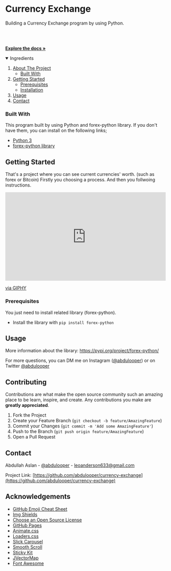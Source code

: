 # Currency Exchange
Building a Currency Exchange program by using Python.

<!-- PROJECT LOGO -->
<br />
<p align="left">

  <p align="left">
    <br />
    <a href="https://forex-python.readthedocs.io/en/latest/installation.html"><strong>Explore the docs »</strong></a>
  </p>
</p>



<!-- TABLE OF CONTENTS -->
<details open="open">
  <summary>Ingredients</summary>
  <ol>
    <li>
      <a href="#about-the-project">About The Project</a>
      <ul>
        <li><a href="#built-with">Built With</a></li>
      </ul>
    </li>
    <li>
      <a href="#getting-started">Getting Started</a>
      <ul>
        <li><a href="#prerequisites">Prerequisites</a></li>
        <li><a href="#installation">Installation</a></li>
      </ul>
    </li>
    <li><a href="#usage">Usage</a></li>
    <li><a href="#contact">Contact</a></li>
  </ol>
</details>

### Built With

This program built by using Python and forex-python library. If you don't have them, you can install on the following links;
* [Python 3](https://www.python.org/ftp/python/3.9.6/Python-3.9.6.tar.xz)
* [forex-python library](https://forex-python.readthedocs.io/en/latest/installation.html)



<!-- GETTING STARTED -->
## Getting Started

That's a project where you can see current currencies' worth. (such as forex or Bitcoin)
Firstly you choosing a process. And then you follwoing instructions.

<div style="width:100%;height:0;padding-bottom:55%;position:relative;"><iframe src="https://giphy.com/embed/5E6aAsn3mUEQnpYUHM" width="100%" height="100%" style="position:absolute" frameBorder="0" class="giphy-embed" allowFullScreen></iframe></div><p><a href="https://giphy.com/gifs/5E6aAsn3mUEQnpYUHM">via GIPHY</a></p>


### Prerequisites

You just need to install related library (forex-python).
* Install the library with 
```pip install forex-python```


<!-- USAGE EXAMPLES -->
## Usage

More information about the library: https://pypi.org/project/forex-python/

For more questions, you can DM me on Instagram ([@abdulooper](https://www.instagram.com/abdulooper)) or on Twitter [@abdulooper](https://twitter.com/abdulooper)




<!-- CONTRIBUTING -->
## Contributing

Contributions are what make the open source community such an amazing place to be learn, inspire, and create. Any contributions you make are **greatly appreciated**.

1. Fork the Project
2. Create your Feature Branch (`git checkout -b feature/AmazingFeature`)
3. Commit your Changes (`git commit -m 'Add some AmazingFeature'`)
4. Push to the Branch (`git push origin feature/AmazingFeature`)
5. Open a Pull Request



<!-- CONTACT -->
## Contact

Abdullah Aslan - [@abdulooper](https://twitter.com/abdulooper) - leoanderson633@gmail.com

Project Link: [https://github.com/abdulooper/currency-exchange](https://github.com/abdulooper/currency-exchange)



<!-- ACKNOWLEDGEMENTS -->
## Acknowledgements
* [GitHub Emoji Cheat Sheet](https://www.webpagefx.com/tools/emoji-cheat-sheet)
* [Img Shields](https://shields.io)
* [Choose an Open Source License](https://choosealicense.com)
* [GitHub Pages](https://pages.github.com)
* [Animate.css](https://daneden.github.io/animate.css)
* [Loaders.css](https://connoratherton.com/loaders)
* [Slick Carousel](https://kenwheeler.github.io/slick)
* [Smooth Scroll](https://github.com/cferdinandi/smooth-scroll)
* [Sticky Kit](http://leafo.net/sticky-kit)
* [JVectorMap](http://jvectormap.com)
* [Font Awesome](https://fontawesome.com)





<!-- MARKDOWN LINKS & IMAGES -->
[contributors-shield]: https://img.shields.io/github/contributors/othneildrew/Best-README-Template.svg?style=for-the-badge
[contributors-url]: https://github.com/othneildrew/Best-README-Template/graphs/contributors
[forks-shield]: https://img.shields.io/github/forks/othneildrew/Best-README-Template.svg?style=for-the-badge
[forks-url]: https://github.com/othneildrew/Best-README-Template/network/members
[stars-shield]: https://img.shields.io/github/stars/othneildrew/Best-README-Template.svg?style=for-the-badge
[stars-url]: https://github.com/othneildrew/Best-README-Template/stargazers
[issues-shield]: https://img.shields.io/github/issues/othneildrew/Best-README-Template.svg?style=for-the-badge
[issues-url]: https://github.com/othneildrew/Best-README-Template/issues
